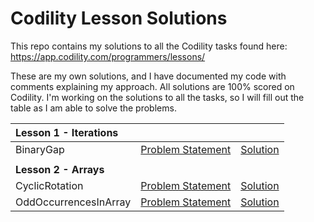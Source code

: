 # Codility Lesson Solutions

This repo contains my solutions to all the Codility tasks found here:
https://app.codility.com/programmers/lessons/

These are my own solutions, and I have documented my code with comments explaining my approach. All solutions are 100% scored on Codility. I'm working on the solutions to all the tasks, so I will fill out the table as I am able to solve the problems.
 
| Lesson 1 - Iterations  |  | |
| :---         |     :---:      |     :---:      |
| BinaryGap | [Problem Statement](https://github.com/kevalex10/Codility-Lesson-Solutions/blob/main/Lesson%201%20-%20Iterations/BinaryGap.md) | [Solution](https://github.com/kevalex10/Codility-Lesson-Solutions/blob/main/Lesson%201%20-%20Iterations/BinaryGap.cs) |
| | | |
| <b>Lesson 2 - Arrays</b>  |  | |
| CyclicRotation | [Problem Statement](https://github.com/kevalex10/Codility-Lesson-Solutions/blob/main/Lesson%202%20-%20Arrays/CyclicRotation.md) | [Solution](https://github.com/kevalex10/Codility-Lesson-Solutions/blob/main/Lesson%202%20-%20Arrays/CyclicRotation.cs)  |
| OddOccurrencesInArray | [Problem Statement](https://github.com/kevalex10/Codility-Lesson-Solutions/blob/main/Lesson%202%20-%20Arrays/OddOccurrencesInArray.md) | [Solution](https://github.com/kevalex10/Codility-Lesson-Solutions/blob/main/Lesson%202%20-%20Arrays/OddOccurrencesInArray.cs)  |
